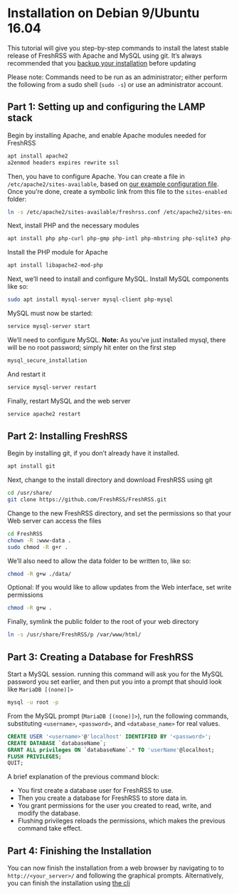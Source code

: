 # Installation on Debian 9/Ubuntu 16.04

This tutorial will give you step-by-step commands to install the latest stable release of FreshRSS with Apache and MySQL using git. It’s always recommended that you [backup your installation](05_Backup.md) before updating

Please note: Commands need to be run as an administrator; either perform the following from a sudo shell (`sudo -s`) or use an administrator account.

## Part 1: Setting up and configuring the LAMP stack

Begin by installing Apache, and enable Apache modules needed for FreshRSS

```sh
apt install apache2
a2enmod headers expires rewrite ssl
```

Then, you have to configure Apache. You can create a file in `/etc/apache2/sites-available`, based on [our example configuration file](10_ServerConfig.md). Once you’re done, create a symbolic link from this file to the `sites-enabled` folder:

```sh
ln -s /etc/apache2/sites-available/freshrss.conf /etc/apache2/sites-enabled/freshrss.conf
```

Next, install PHP and the necessary modules

```sh
apt install php php-curl php-gmp php-intl php-mbstring php-sqlite3 php-xml php-zip
```

Install the PHP module for Apache

```sh
apt install libapache2-mod-php
```

Next, we’ll need to install and configure MySQL. Install MySQL components like so:

```sh
sudo apt install mysql-server mysql-client php-mysql
```

MySQL must now be started:

```sh
service mysql-server start
```

We’ll need to configure MySQL.
**Note:** As you’ve just installed mysql, there will be no root password; simply hit enter on the first step

```sh
mysql_secure_installation
```

And restart it

```sh
service mysql-server restart
```

Finally, restart MySQL and the web server

```sh
service apache2 restart
```

## Part 2: Installing FreshRSS

Begin by installing git, if you don’t already have it installed.

```sh
apt install git
```

Next, change to the install directory and download FreshRSS using git

```sh
cd /usr/share/
git clone https://github.com/FreshRSS/FreshRSS.git
```

Change to the new FreshRSS directory, and set the permissions so that your Web server can access the files

```sh
cd FreshRSS
chown -R :www-data .
sudo chmod -R g+r .
```

We’ll also need to allow the data folder to be written to, like so:

```sh
chmod -R g+w ./data/
```

Optional: If you would like to allow updates from the Web interface, set write permissions

```sh
chmod -R g+w .
```

Finally, symlink the public folder to the root of your web directory

```sh
ln -s /usr/share/FreshRSS/p /var/www/html/
```

## Part 3: Creating a Database for FreshRSS

Start a MySQL session. running this command will ask you for the MySQL password you set earlier, and then put you into a prompt that should look like `MariaDB [(none)]>`

```sh
mysql -u root -p
```

From the MySQL prompt (`MariaDB [(none)]>`), run the following commands, substituting `<username>`, `<password>`, and `<database_name>` for real values.

```sql
CREATE USER '<username>'@'localhost' IDENTIFIED BY '<password>';
CREATE DATABASE `databaseName`;
GRANT ALL privileges ON `databaseName`.* TO 'userName'@localhost;
FLUSH PRIVILEGES;
QUIT;
```

A brief explanation of the previous command block:

* You first create a database user for FreshRSS to use.
* Then you create a database for FreshRSS to store data in.
* You grant permissions for the user you created to read, write, and modify the database.
* Flushing privileges reloads the permissions, which makes the previous command take effect.

## Part 4: Finishing the Installation

You can now finish the installation from a web browser by navigating to to `http://<your_server>/` and following the graphical prompts.
Alternatively, you can finish the installation using [the cli](https://github.com/FreshRSS/FreshRSS/tree/edge/cli)

